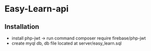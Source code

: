 # Easy-Learn-api

## Installation
- install php-jwt -> run command composer require firebase/php-jwt
- create myql db, db file located at server/easy_learn.sql


